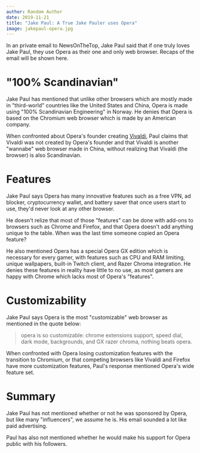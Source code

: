 ```yaml
---
author: Random Author
date: 2019-11-21
title: "Jake Paul: A True Jake Pauler uses Opera"
image: jakepaul-opera.jpg
---
```


In an private email to NewsOnTheTop, Jake Paul said that if one truly loves
Jake Paul, they use Opera as their one and only web browser. Recaps of the
email will be shown here.

# "100% Scandinavian"

Jake Paul has mentioned that unlike other browsers which are mostly made in
"third-world" countries like the United States and China, Opera is made using
"100% Scandinavian Engineering" in Norway. He denies that Opera is based on the
Chromium web browser which is made by an American company.

When confronted about Opera's founder creating [Vivaldi](https://vivaldi.com/),
Paul claims that Vivaldi was not created by Opera's founder and that Vivaldi is
another "wannabe" web browser made in China, without realizing that Vivaldi
(the browser) is also Scandinavian.

# Features

Jake Paul says Opera has many innovative features such as a free VPN, ad
blocker, cryptocurrency wallet, and battery saver that once users start to use,
they'd never look at any other browser.

He doesn't relize that most of those "features" can be done with add-ons to
browsers such as Chrome and Firefox, and that Opera doesn't add anything unique
to the table. When was the last time someone copied an Opera feature?

He also mentioned Opera has a special Opera GX edition which is necessary for
every gamer, with features such as CPU and RAM limiting, unique wallpapers,
built-in Twitch client, and Razer Chroma integration. He denies these features
in reality have little to no use, as most gamers are happy with Chrome which
lacks most of Opera's "features".

# Customizability

Jake Paul says Opera is the most "customizable" web browser as mentioned in
the quote below:

> opera is so customizable: chrome extensions support, speed dial, dark mode, backgrounds, and GX razer chroma, nothing beats opera.

When confronted with Opera losing customization features with the transition to
Chromium, or that competing browsers like Vivaldi and Firefox have more
customization features, Paul's response mentioned Opera's wide feature set.

# Summary

Jake Paul has not mentioned whether or not he was sponsored by Opera, but like
many "influencers", we assume he is. His email sounded a lot like paid
advertising.

Paul has also not mentioned whether he would make his support for Opera public
with his followers.
